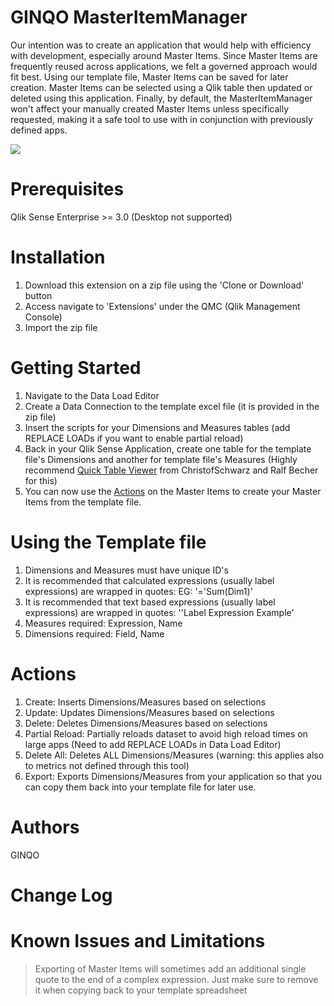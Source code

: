 # GINQO MasterItemManager
Our intention was to create an application that would help with efficiency with development, especially around Master Items. Since Master Items are frequently reused across applications, we felt a governed approach would fit best. Using our template file, Master Items can be saved for later creation. Master Items can be selected using a Qlik table then updated or deleted using this application. Finally, by default, the MasterItemManager won't affect your manually created Master Items unless specifically requested, making it a safe tool to use with in conjunction with previously defined apps.

![](demo.gif)

# Prerequisites
Qlik Sense Enterprise >= 3.0 
(Desktop not supported)

# Installation
1. Download this extension on a zip file using the 'Clone or Download' button
2. Access navigate to 'Extensions' under the QMC (Qlik Management Console)
3. Import the zip file

# Getting Started
1. Navigate to the Data Load Editor
2. Create a Data Connection to the template excel file (it is provided in the zip file)
3. Insert the scripts for your Dimensions and Measures tables (add REPLACE LOADs if you want to enable partial reload)
4. Back in your Qlik Sense Application, create one table for the template file's Dimensions and another for template file's Measures (Highly recommend [Quick Table Viewer](https://github.com/ChristofSchwarz/qsQuickTableViewer) from ChristofSchwarz and Ralf Becher for this)
5. You can now use the [Actions](#-Actions) on the Master Items to create your Master Items from the template file.

# Using the Template file
1. Dimensions and Measures must have unique ID's
2. It is recommended that calculated expressions (usually label expressions) are wrapped in quotes: EG: '='Sum(Dim1)'
3. It is recommended that text based expressions (usually label expressions) are wrapped in quotes: ''Label Expression Example'
4. Measures required: Expression, Name
5. Dimensions required: Field, Name

# Actions	
1. Create: Inserts Dimensions/Measures based on selections
2. Update: Updates Dimensions/Measures based on selections
3. Delete: Deletes Dimensions/Measures based on selections
4. Partial Reload: Partially reloads dataset to avoid high reload times on large apps (Need to add REPLACE LOADs in Data Load Editor)
5. Delete All: Deletes ALL Dimensions/Measures (warning: this applies also to metrics not defined through this tool)
6. Export: Exports Dimensions/Measures from your application so that you can copy them back into your template file for later use.

# Authors
GINQO

# Change Log

# Known Issues and Limitations
> Exporting of Master Items will sometimes add an additional single quote to the end of a complex expression. Just make sure to remove it when copying back to your template spreadsheet
